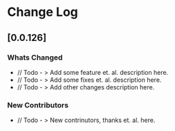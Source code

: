 # Change Log

## [0.0.126]

### Whats Changed

- // Todo - > Add some feature et. al. description here.
- // Todo - > Add some fixes et. al. description here.
- // Todo - > Add other changes description here.

### New Contributors

- // Todo - > New contrinutors, thanks et. al. here.